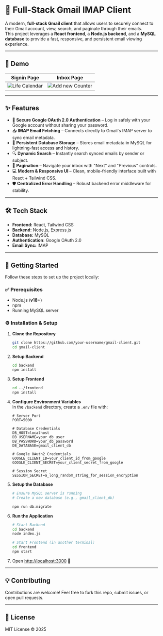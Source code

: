 # 📧 Full-Stack Gmail IMAP Client

A modern, **full-stack Gmail client** that allows users to securely connect to their Gmail account, view, search, and paginate through their emails.  
This project leverages a **React frontend**, a **Node.js backend**, and a **MySQL database** to provide a fast, responsive, and persistent email viewing experience.

---

## 📸 Demo

| Signin Page | Inbox Page |
|--------------------|------------------|
| ![Life Calendar](https://filedn.eu/lVNP1DcGQUE5OPMMHbPaQeb/Gmail%20Client/signin%20page.png) | ![Add new Counter](https://filedn.eu/lVNP1DcGQUE5OPMMHbPaQeb/Gmail%20Client/inbox.png) |

---

## ✨ Features
- 🔐 **Secure Google OAuth 2.0 Authentication** – Log in safely with your Google account without sharing your password.  
- 📥 **IMAP Email Fetching** – Connects directly to Gmail's IMAP server to sync email metadata.  
- 💾 **Persistent Database Storage** – Stores email metadata in MySQL for lightning-fast access and history.  
- 🔍 **Dynamic Search** – Instantly search synced emails by sender or subject.  
- 📄 **Pagination** – Navigate your inbox with "Next" and "Previous" controls.  
- 💻 **Modern & Responsive UI** – Clean, mobile-friendly interface built with React + Tailwind CSS.  
- 🛡️ **Centralized Error Handling** – Robust backend error middleware for stability.  

---

## 🛠️ Tech Stack
- **Frontend:** React, Tailwind CSS  
- **Backend:** Node.js, Express.js  
- **Database:** MySQL  
- **Authentication:** Google OAuth 2.0  
- **Email Sync:** IMAP  

---

## 🚀 Getting Started

Follow these steps to set up the project locally:

### ✅ Prerequisites
- Node.js (**v18+**)
- npm
- Running MySQL server

### ⚙️ Installation & Setup

1. **Clone the Repository**
   ```bash
   git clone https://github.com/your-username/gmail-client.git
   cd gmail-client
   ```

2. **Setup Backend**
   ```bash
   cd backend
   npm install
   ```

3. **Setup Frontend**
   ```bash
   cd ../frontend
   npm install
   ```

4. **Configure Environment Variables**  
   In the `/backend` directory, create a `.env` file with:

   ```env
   # Server Port
   PORT=5000

   # Database Credentials
   DB_HOST=localhost
   DB_USERNAME=your_db_user
   DB_PASSWORD=your_db_password
   DB_DATABASE=gmail_client_db

   # Google OAuth2 Credentials
   GOOGLE_CLIENT_ID=your_client_id_from_google
   GOOGLE_CLIENT_SECRET=your_client_secret_from_google

   # Session Secret
   SESSION_SECRET=a_long_random_string_for_session_encryption
   ```

5. **Setup the Database**
   ```bash
   # Ensure MySQL server is running
   # Create a new database (e.g., gmail_client_db)

   npm run db:migrate
   ```

6. **Run the Application**
   ```bash
   # Start Backend
   cd backend
   node index.js

   # Start Frontend (in another terminal)
   cd frontend
   npm start
   ```

7. Open [http://localhost:3000](http://localhost:3000) 🎉

---

## 💡 Contributing
Contributions are welcome! Feel free to fork this repo, submit issues, or open pull requests.  

---

## 📜 License
MIT License © 2025
